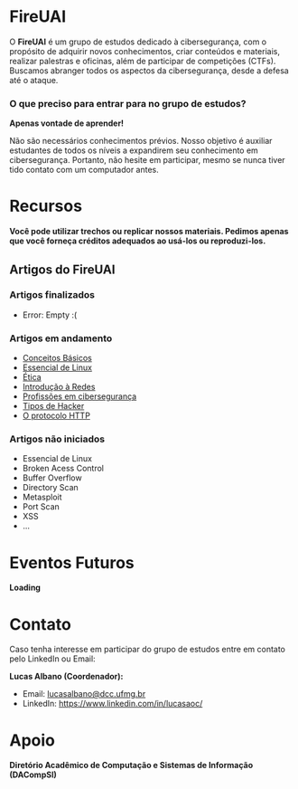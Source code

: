 # FireUAI
O **FireUAI** é um grupo de estudos dedicado à cibersegurança, com o propósito de adquirir novos conhecimentos, criar conteúdos e materiais, realizar palestras e oficinas, além de participar de competições (CTFs). Buscamos abranger todos os aspectos da cibersegurança, desde a defesa até o ataque.

### O que preciso para entrar para no grupo de estudos?

**Apenas vontade de aprender!** 

Não são necessários conhecimentos prévios. Nosso objetivo é auxiliar estudantes de todos os níveis a expandirem seu conhecimento em cibersegurança. Portanto, não hesite em participar, mesmo se nunca tiver tido contato com um computador antes.

# Recursos

**Você pode utilizar trechos ou replicar nossos materiais. Pedimos apenas que você forneça créditos adequados ao usá-los ou reproduzi-los.**
## Artigos do FireUAI

### Artigos finalizados
- Error: Empty :(

### Artigos em andamento
- [Conceitos Básicos](./Artigos/Conceitos%20Básicos.md)
- [Essencial de Linux](./Artigos/Essencial%20de%20Linux.md)
- [Ética](./Artigos/Ética.md)
- [Introdução à Redes](./Artigos/Introdução%20à%20Redes.md)
- [Profissões em cibersegurança](./Artigos/Profissões%20em%20cibersegurança.md)
- [Tipos de Hacker](./Artigos/Tipos%20de%20Hacker.md)
- [O protocolo HTTP](./Artigos/HTTP%20e%20HTTPS.md)

### Artigos não iniciados
- Essencial de Linux
- Broken Acess Control
- Buffer Overflow
- Directory Scan
- Metasploit
- Port Scan
- XSS
- ...

# Eventos Futuros
**Loading**

# Contato
Caso tenha interesse em participar do grupo de estudos entre em contato pelo LinkedIn ou Email:

**Lucas Albano (Coordenador):** 
- Email: lucasalbano@dcc.ufmg.br
- LinkedIn: https://www.linkedin.com/in/lucasaoc/

# Apoio
**Diretório Acadêmico de Computação e Sistemas de Informação (DACompSI)**

